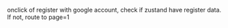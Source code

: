 onclick of register with google account, check if zustand have register data. If not, route to page=1
